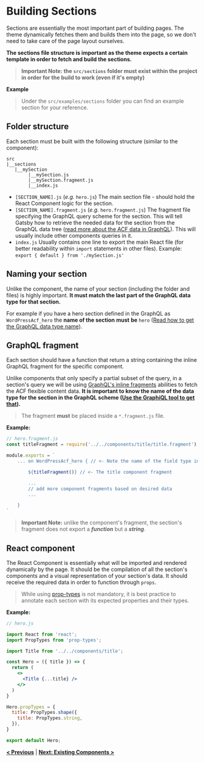 # Building Sections

Sections are essentially the most important part of building pages. The theme dynamically fetches them and builds them into the page, so we don't need to take care of the page layout ourselves.

**The sections file structure is important as the theme expects a certain template in order to fetch and build the sections.**

> **Important Note: the `src/sections` folder must exist within the project in order for the build to work (even if it's empty)**

**Example**

> Under the `src/examples/sections` folder you can find an example section for your reference.

## Folder structure

Each section must be built with the following structure (similar to the component):

```
src
|__sections
   |__mySection
	    |__mySection.js
	    |__mySection.fragment.js
	    |__index.js
```

- `[SECTION_NAME].js` (*e.g.* `hero.js`)
The main section file - should hold the React Component logic for the section.
- `[SECTION_NAME].fragment.js` (*e.g.* `hero.fragment.js`)
The fragment file specifying the GraphQL query scheme for the section. This will tell Gatsby how to retrieve the needed data for the section from the GraphQL data tree ([read more about the ACF data in GraphQL](../acf/understanding-acf.md#acf-data-structure-in-graphql)). This will usually include other components queries in it.
- `index.js`
Usually contains one line to export the main React file (for better readability within `import` statements in other files). 
Example: `export { default } from './mySection.js'`

## Naming your section

Unlike the component, the name of your section (including the folder and files) is highly important. **It must match the last part of the GraphQL data type for that section.**

For example if you have a hero section defined in the GraphQL as `WordPressAcf_hero` the **name of the section** **must** **be** `hero` ([Read how to get the GraphQL data type name](../acf/understanding-acf.md#acf-data-structure-in-graphql)).

## GraphQL fragment

Each section should have a function that return a string containing the inline GraphQL fragment for the specific component.

Unlike components that only specify a partial subset of the query, in a section's query we will be using [GraphQL's inline fragments](https://www.gatsbyjs.org/packages/gatsby-source-wordpress/#query-with-acf-flexible-content) abilities to fetch the ACF flexible content data.  **It is important to know the name of the data type for the section in the GraphQL scheme ([Use the GraphiQL tool to get that](../acf/understanding-acf.md#acf-data-structure-in-graphql)).** 

> The fragment **must** be placed inside a `*.fragment.js` file.

**Example:**

```jsx
// hero.fragment.js
const titleFragment = require('../../components/title/title.fragment');

module.exports = `
    ... on WordPressAcf_hero { // <- Note the name of the field type in GraphQL

        ${titleFragment()} // <- The title component fragment

        ...
        // add more component fragments based on desired data
        ...

    }
`
```

> **Important Note:** unlike the component's fragment, the section's fragment does not export a ***function*** but a ***string***.


## React component

The React Component is essentially what will be imported and rendered dynamically by the page. It should be the compilation of all the section's components and a visual representation of your section's data. It should receive the required data in order to function through `props`. 

> While using [prop-types](https://www.npmjs.com/package/prop-types) is not mandatory, it is best practice to annotate each section with its expected properties and their types.

**Example:**

```jsx
// hero.js

import React from 'react';
import PropTypes from 'prop-types';

import Title from '../../components/title';

const Hero = ({ title }) => {
  return (
    <>
      <Title {...title} />
    </>
  )
}

Hero.propTypes = {
  title: PropTypes.shape({
    title: PropTypes.string,
  }),
}

export default Hero;
```

**[< Previous](building-components.md)** | **[Next: Existing Components >](existing-components.md)**